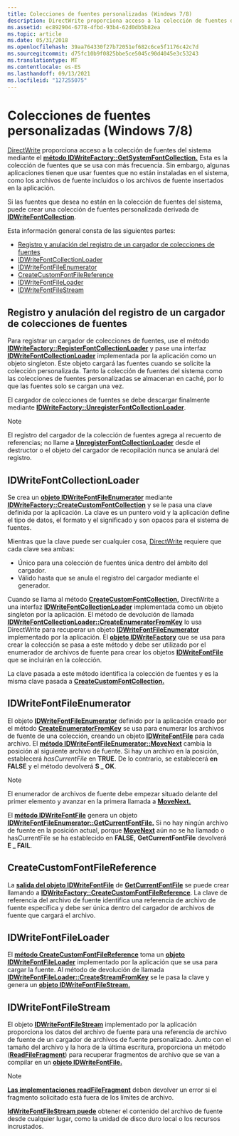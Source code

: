 ```yaml
---
title: Colecciones de fuentes personalizadas (Windows 7/8)
description: DirectWrite proporciona acceso a la colección de fuentes del sistema mediante el método IDWriteFactory GetSystemFontCollection.
ms.assetid: ec892904-6778-4fbd-93b4-62d0db5b82ea
ms.topic: article
ms.date: 05/31/2018
ms.openlocfilehash: 39aa764330f27b72051ef682c6ce5f1176c42c7d
ms.sourcegitcommit: d75fc10b9f0825bbe5ce5045c90d4045e3c53243
ms.translationtype: MT
ms.contentlocale: es-ES
ms.lasthandoff: 09/13/2021
ms.locfileid: "127255075"
---
```

# <a name="custom-font-collections-windows-78"></a>Colecciones de fuentes personalizadas (Windows 7/8)

[DirectWrite](direct-write-portal.md) proporciona acceso a la colección de fuentes del sistema mediante el [**método IDWriteFactory::GetSystemFontCollection.**](/windows/win32/api/dwrite/nf-dwrite-idwritefactory-getsystemfontcollection) Esta es la colección de fuentes que se usa con más frecuencia. Sin embargo, algunas aplicaciones tienen que usar fuentes que no están instaladas en el sistema, como los archivos de fuente incluidos o los archivos de fuente insertados en la aplicación.

Si las fuentes que desea no están en la colección de fuentes del sistema, puede crear una colección de fuentes personalizada derivada de [**IDWriteFontCollection**](/windows/win32/api/dwrite/nn-dwrite-idwritefontcollection).

Esta información general consta de las siguientes partes:

-   [Registro y anulación del registro de un cargador de colecciones de fuentes](#registering-and-unregistering-a-font-collection-loader)
-   [IDWriteFontCollectionLoader](#idwritefontcollectionloader)
-   [IDWriteFontFileEnumerator](#idwritefontfileenumerator)
-   [CreateCustomFontFileReference](#createcustomfontfilereference)
-   [IDWriteFontFileLoader](#idwritefontfileloader)
-   [IDWriteFontFileStream](#idwritefontfilestream)

## <a name="registering-and-unregistering-a-font-collection-loader"></a>Registro y anulación del registro de un cargador de colecciones de fuentes

Para registrar un cargador de colecciones de fuentes, use el método [**IDWriteFactory::RegisterFontCollectionLoader**](/windows/win32/api/dwrite/nf-dwrite-idwritefactory-registerfontcollectionloader) y pase una interfaz [**IDWriteFontCollectionLoader**](/windows/win32/api/dwrite/nn-dwrite-idwritefontcollectionloader) implementada por la aplicación como un objeto singleton. Este objeto cargará las fuentes cuando se solicite la colección personalizada. Tanto la colección de fuentes del sistema como las colecciones de fuentes personalizadas se almacenan en caché, por lo que las fuentes solo se cargan una vez.

El cargador de colecciones de fuentes se debe descargar finalmente mediante [**IDWriteFactory::UnregisterFontCollectionLoader**](/windows/win32/api/dwrite/nf-dwrite-idwritefactory-unregisterfontcollectionloader).

> [!Note]  
> El registro del cargador de la colección de fuentes agrega al recuento de referencias; no llame a [**UnregisterFontCollectionLoader**](/windows/win32/api/dwrite/nf-dwrite-idwritefactory-unregisterfontcollectionloader) desde el destructor o el objeto del cargador de recopilación nunca se anulará del registro.

 

## <a name="idwritefontcollectionloader"></a>IDWriteFontCollectionLoader

Se crea un [**objeto IDWriteFontFileEnumerator**](/windows/win32/api/dwrite/nn-dwrite-idwritefontfileenumerator) mediante [**IDWriteFactory::CreateCustomFontCollection**](/windows/win32/api/dwrite/nf-dwrite-idwritefactory-createcustomfontcollection) y se le pasa una clave definida por la aplicación. La clave es un puntero void y la aplicación define el tipo de datos, el formato y el significado y son opacos para el sistema de fuentes.

Mientras que la clave puede ser cualquier cosa, [DirectWrite](direct-write-portal.md) requiere que cada clave sea ambas:

-   Único para una colección de fuentes única dentro del ámbito del cargador.
-   Válido hasta que se anula el registro del cargador mediante el generador.

Cuando se llama al método [](direct-write-portal.md) [**CreateCustomFontCollection,**](/windows/win32/api/dwrite/nf-dwrite-idwritefactory-createcustomfontcollection) DirectWrite a una interfaz [**IDWriteFontCollectionLoader**](/windows/win32/api/dwrite/nn-dwrite-idwritefontcollectionloader) implementada como un objeto singleton por la aplicación. El método de devolución de llamada [**IDWriteFontCollectionLoader::CreateEnumeratorFromKey**](/windows/win32/api/dwrite/nf-dwrite-idwritefontcollectionloader-createenumeratorfromkey) lo usa DirectWrite para recuperar un objeto [**IDWriteFontFileEnumerator**](/windows/win32/api/dwrite/nn-dwrite-idwritefontfileenumerator) implementado por la aplicación. El [**objeto IDWriteFactory**](/windows/win32/api/dwrite/nn-dwrite-idwritefactory) que se usa para crear la colección se pasa a este método y debe ser utilizado por el enumerador de archivos de fuente para crear los objetos [**IDWriteFontFile**](/windows/win32/api/dwrite/nn-dwrite-idwritefontfile) que se incluirán en la colección.

La clave pasada a este método identifica la colección de fuentes y es la misma clave pasada a [**CreateCustomFontCollection.**](/windows/win32/api/dwrite/nf-dwrite-idwritefactory-createcustomfontcollection)

## <a name="idwritefontfileenumerator"></a>IDWriteFontFileEnumerator

El objeto [**IDWriteFontFileEnumerator**](/windows/win32/api/dwrite/nn-dwrite-idwritefontfileenumerator) definido por la aplicación creado por el método [**CreateEnumeratorFromKey**](/windows/win32/api/dwrite/nf-dwrite-idwritefontcollectionloader-createenumeratorfromkey) se usa para enumerar los archivos de fuente de una colección, creando un objeto [**IDWriteFontFile**](/windows/win32/api/dwrite/nn-dwrite-idwritefontfile) para cada archivo. El [**método IDWriteFontFileEnumerator::MoveNext**](/windows/win32/api/dwrite/nf-dwrite-idwritefontfileenumerator-movenext) cambia la posición al siguiente archivo de fuente. Si hay un archivo en la posición, establecerá *hasCurrentFile* en **TRUE.** De lo contrario, se establecerá **en FALSE** y el método devolverá **S \_ OK**.

> [!Note]  
> El enumerador de archivos de fuente debe empezar situado delante del primer elemento y avanzar en la primera llamada a [**MoveNext.**](/windows/win32/api/dwrite/nf-dwrite-idwritefontfileenumerator-movenext)

 

El [**método IDWriteFontFile**](/windows/win32/api/dwrite/nn-dwrite-idwritefontfile) genera un objeto [**IDWriteFontFileEnumerator::GetCurrentFontFile.**](/windows/win32/api/dwrite/nf-dwrite-idwritefontfileenumerator-getcurrentfontfile) Si no hay ningún archivo de fuente en la posición actual, porque [**MoveNext**](/windows/win32/api/dwrite/nf-dwrite-idwritefontfileenumerator-movenext) aún no se ha llamado o hasCurrentFile se ha establecido en **FALSE,** **GetCurrentFontFile** devolverá **E \_ FAIL**.

## <a name="createcustomfontfilereference"></a>CreateCustomFontFileReference

La [**salida del objeto IDWriteFontFile**](/windows/win32/api/dwrite/nn-dwrite-idwritefontfile) de [**GetCurrentFontFile**](/windows/win32/api/dwrite/nf-dwrite-idwritefontfileenumerator-getcurrentfontfile) se puede crear llamando a [**IDWriteFactory::CreateCustomFontFileReference**](/windows/win32/api/dwrite/nf-dwrite-idwritefactory-createcustomfontfilereference). La clave de referencia del archivo de fuente identifica una referencia de archivo de fuente específica y debe ser única dentro del cargador de archivos de fuente que cargará el archivo.

## <a name="idwritefontfileloader"></a>IDWriteFontFileLoader

El [**método CreateCustomFontFileReference**](/windows/win32/api/dwrite/nf-dwrite-idwritefactory-createcustomfontfilereference) toma un [**objeto IDWriteFontFileLoader**](/windows/win32/api/dwrite/nn-dwrite-idwritefontfileloader) implementado por la aplicación que se usa para cargar la fuente. Al método de devolución de llamada [**IDWriteFontFileLoader::CreateStreamFromKey**](/windows/win32/api/dwrite/nf-dwrite-idwritefontfileloader-createstreamfromkey) se le pasa la clave y genera un [**objeto IDWriteFontFileStream.**](/windows/win32/api/dwrite/nn-dwrite-idwritefontfilestream)

## <a name="idwritefontfilestream"></a>IDWriteFontFileStream

El objeto [**IDWriteFontFileStream**](/windows/win32/api/dwrite/nn-dwrite-idwritefontfilestream) implementado por la aplicación proporciona los datos del archivo de fuente para una referencia de archivo de fuente de un cargador de archivos de fuente personalizado. Junto con el tamaño del archivo y la hora de la última escritura, proporciona un método ([**ReadFileFragment**](/windows/win32/api/dwrite/nf-dwrite-idwritefontfilestream-readfilefragment)) para recuperar fragmentos de archivo que se van a compilar en un [**objeto IDWriteFontFile.**](/windows/win32/api/dwrite/nn-dwrite-idwritefontfile)

> [!Note]  
> [**Las implementaciones readFileFragment**](/windows/win32/api/dwrite/nf-dwrite-idwritefontfilestream-readfilefragment) deben devolver un error si el fragmento solicitado está fuera de los límites de archivo.

 

[**IdWriteFontFileStream puede**](/windows/win32/api/dwrite/nn-dwrite-idwritefontfilestream) obtener el contenido del archivo de fuente desde cualquier lugar, como la unidad de disco duro local o los recursos incrustados.

 

 